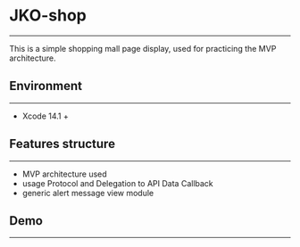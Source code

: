 # JKO-shop
---
This is a simple shopping mall page display, used for practicing the MVP architecture.
## Environment
---
- Xcode 14.1 +
## Features structure
---
- MVP architecture used
- usage Protocol and Delegation to API Data Callback
- generic alert message view module

## Demo
---

